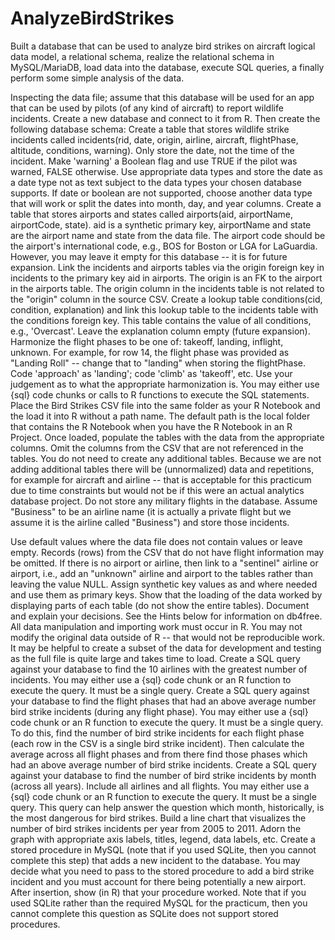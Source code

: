 # AnalyzeBirdStrikes
Built a database that can be used to analyze bird strikes on aircraft logical data model, a relational schema, realize the relational schema in MySQL/MariaDB, load data into the database, execute SQL queries, a finally perform some simple analysis of the data.

Inspecting the data file; assume that this database will be used for an app that can be used by pilots (of any kind of aircraft) to report wildlife incidents. Create a new database and connect to it from R. Then create the following database schema:
Create a table that stores wildlife strike incidents called incidents(rid, date, origin, airline, aircraft, flightPhase, altitude, conditions, warning). Only store the date, not the time of the incident. Make 'warning' a Boolean flag and use TRUE if the pilot was warned, FALSE otherwise. Use appropriate data types and store the date as a date type not as text subject to the data types your chosen database supports. If date or boolean are not supported, choose another data type that will work or split the dates into month, day, and year columns.
Create a table that stores airports and states called airports(aid, airportName, airportCode, state). aid is a synthetic primary key, airportName and state are the airport name and state from the data file. The airport code should be the airport's international code, e.g., BOS for Boston or LGA for LaGuardia. However, you may leave it empty for this database -- it is for future expansion.
Link the incidents and airports tables via the origin foreign key in incidents to the primary key aid in airports. The origin is an FK to the airport in the airports table. The origin column in the incidents table is not related to the "origin" column in the source CSV.
Create a lookup table conditions(cid, condition, explanation) and link this lookup table to the incidents table with the conditions foreign key. This table contains the value of all conditions, e.g., 'Overcast'. Leave the explanation column empty (future expansion).
Harmonize the flight phases to be one of: takeoff, landing, inflight, unknown. For example, for row 14, the flight phase was provided as "Landing Roll" -- change that to "landing" when storing the flightPhase. Code 'approach' as 'landing'; code 'climb' as 'takeoff', etc. Use your judgement as to what the appropriate harmonization is.
You may either use {sql} code chunks or calls to R functions to execute the SQL statements. 
Place the Bird Strikes CSV file into the same folder as your R Notebook and the load it into R without a path name. The default path is the local folder that contains the R Notebook when you have the R Notebook in an R Project. Once loaded, populate the tables with the data from the appropriate columns. Omit the columns from the CSV that are not referenced in the tables. You do not need to create any additional tables. Because we are not adding additional tables there will be (unnormalized) data and repetitions, for example for aircraft and airline -- that is acceptable for this practicum due to time constraints but would not be if this were an actual analytics database project. Do not store any military flights in the database. Assume "Business" to be an airline name (it is actually a private flight but we assume it is the airline called "Business") and store those incidents.

Use default values where the data file does not contain values or leave empty. Records (rows) from the CSV that do not have flight information may be omitted. If there is no airport or airline, then link to a "sentinel" airline or airport, i.e., add an "unknown" airline and airport to the tables rather than leaving the value NULL. Assign synthetic key values as and where needed and use them as primary keys.
 Show that the loading of the data worked by displaying parts of each table (do not show the entire tables).  Document and explain your decisions. See the Hints below for information on db4free. All data manipulation and importing work must occur in R. You may not modify the original data outside of R -- that would not be reproducible work. It may be helpful to create a subset of the data for development and testing as the full file is quite large and takes time to load.
 Create a SQL query against your database to find the 10 airlines with the greatest number of incidents. You may either use a {sql} code chunk or an R function to execute the query. It must be a single query.
 Create a SQL query against your database to find the flight phases that had an above average number bird strike incidents (during any flight phase). You may either use a {sql} code chunk or an R function to execute the query. It must be a single query. To do this, find the number of bird strike incidents for each flight phase (each row in the CSV is a single bird strike incident). Then calculate the average across all flight phases and from there find those phases which had an above average number of bird strike incidents.
Create a SQL query against your database to find the number of bird strike incidents by month (across all years). Include all airlines and all flights. You may either use a {sql} code chunk or an R function to execute the query. It must be a single query. This query can help answer the question which month, historically, is the most dangerous for bird strikes.
Build a line chart that visualizes the number of bird strikes incidents per year from 2005 to 2011. Adorn the graph with appropriate axis labels, titles, legend, data labels, etc.
 Create a stored procedure in MySQL (note that if you used SQLite, then you cannot complete this step) that adds a new incident to the database. You may decide what you need to pass to the stored procedure to add a bird strike incident and you must account for there being potentially a new airport. After insertion, show (in R) that your procedure worked. Note that if you used SQLite rather than the required MySQL for the practicum, then you cannot complete this question as SQLite does not support stored procedures.
